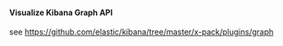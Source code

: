 #### Visualize Kibana Graph API
see https://github.com/elastic/kibana/tree/master/x-pack/plugins/graph
